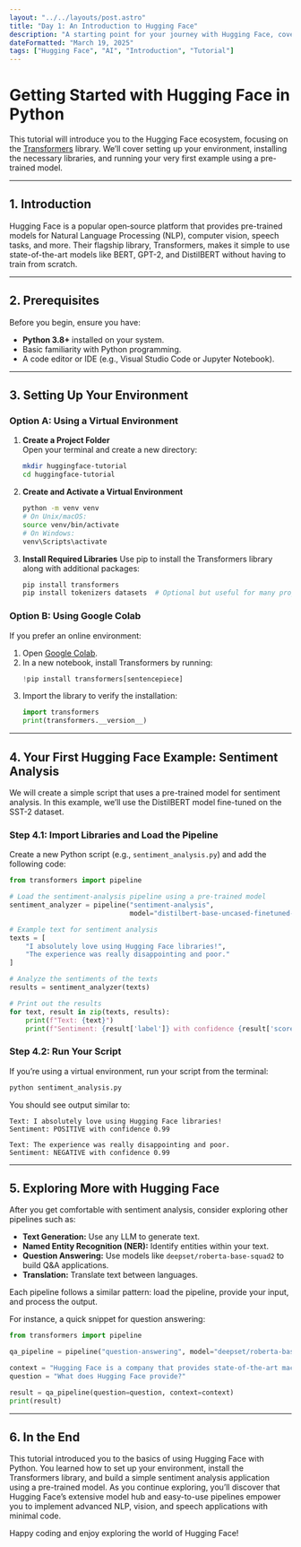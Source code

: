 ```yaml
---
layout: "../../layouts/post.astro"  
title: "Day 1: An Introduction to Hugging Face"
description: "A starting point for your journey with Hugging Face, covering its features and capabilities, and how to get started."
dateFormatted: "March 19, 2025"  
tags: ["Hugging Face", "AI", "Introduction", "Tutorial"]
---
```


# Getting Started with Hugging Face in Python

This tutorial will introduce you to the Hugging Face ecosystem, focusing on the [Transformers](https://huggingface.co/transformers/) library. We’ll cover setting up your environment, installing the necessary libraries, and running your very first example using a pre-trained model.

---

## 1. Introduction

Hugging Face is a popular open‐source platform that provides pre-trained models for Natural Language Processing (NLP), computer vision, speech tasks, and more. Their flagship library, Transformers, makes it simple to use state-of-the-art models like BERT, GPT-2, and DistilBERT without having to train from scratch.

---

## 2. Prerequisites

Before you begin, ensure you have:
- **Python 3.8+** installed on your system.
- Basic familiarity with Python programming.
- A code editor or IDE (e.g., Visual Studio Code or Jupyter Notebook).

---

## 3. Setting Up Your Environment

### Option A: Using a Virtual Environment

1. **Create a Project Folder**  
   Open your terminal and create a new directory:
   ```bash
   mkdir huggingface-tutorial
   cd huggingface-tutorial
   ```

2. **Create and Activate a Virtual Environment**
   ```bash
   python -m venv venv
   # On Unix/macOS:
   source venv/bin/activate
   # On Windows:
   venv\Scripts\activate
   ```

3. **Install Required Libraries**
   Use pip to install the Transformers library along with additional packages:
   ```bash
   pip install transformers
   pip install tokenizers datasets  # Optional but useful for many projects
   ```

### Option B: Using Google Colab

If you prefer an online environment:
1. Open [Google Colab](https://colab.research.google.com/#create=true).
2. In a new notebook, install Transformers by running:
   ```python
   !pip install transformers[sentencepiece]
   ```
3. Import the library to verify the installation:
   ```python
   import transformers
   print(transformers.__version__)
   ```


---

## 4. Your First Hugging Face Example: Sentiment Analysis

We will create a simple script that uses a pre-trained model for sentiment analysis. In this example, we’ll use the DistilBERT model fine-tuned on the SST-2 dataset.

### Step 4.1: Import Libraries and Load the Pipeline

Create a new Python script (e.g., `sentiment_analysis.py`) and add the following code:
```python
from transformers import pipeline

# Load the sentiment-analysis pipeline using a pre-trained model
sentiment_analyzer = pipeline("sentiment-analysis",
                              model="distilbert-base-uncased-finetuned-sst-2-english")

# Example text for sentiment analysis
texts = [
    "I absolutely love using Hugging Face libraries!",
    "The experience was really disappointing and poor."
]

# Analyze the sentiments of the texts
results = sentiment_analyzer(texts)

# Print out the results
for text, result in zip(texts, results):
    print(f"Text: {text}")
    print(f"Sentiment: {result['label']} with confidence {result['score']:.2f}\n")
```

### Step 4.2: Run Your Script

If you’re using a virtual environment, run your script from the terminal:
```bash
python sentiment_analysis.py
```
You should see output similar to:
```
Text: I absolutely love using Hugging Face libraries!
Sentiment: POSITIVE with confidence 0.99

Text: The experience was really disappointing and poor.
Sentiment: NEGATIVE with confidence 0.99
```

---

## 5. Exploring More with Hugging Face

After you get comfortable with sentiment analysis, consider exploring other pipelines such as:

- **Text Generation:** Use any LLM to generate text.
- **Named Entity Recognition (NER):** Identify entities within your text.
- **Question Answering:** Use models like `deepset/roberta-base-squad2` to build Q&A applications.
- **Translation:** Translate text between languages.

Each pipeline follows a similar pattern: load the pipeline, provide your input, and process the output.

For instance, a quick snippet for question answering:
```python
from transformers import pipeline

qa_pipeline = pipeline("question-answering", model="deepset/roberta-base-squad2")

context = "Hugging Face is a company that provides state-of-the-art machine learning models and tools."
question = "What does Hugging Face provide?"

result = qa_pipeline(question=question, context=context)
print(result)
```

---

## 6. In the End

This tutorial introduced you to the basics of using Hugging Face with Python. You learned how to set up your environment, install the Transformers library, and build a simple sentiment analysis application using a pre-trained model. As you continue exploring, you’ll discover that Hugging Face’s extensive model hub and easy-to-use pipelines empower you to implement advanced NLP, vision, and speech applications with minimal code.

Happy coding and enjoy exploring the world of Hugging Face!
